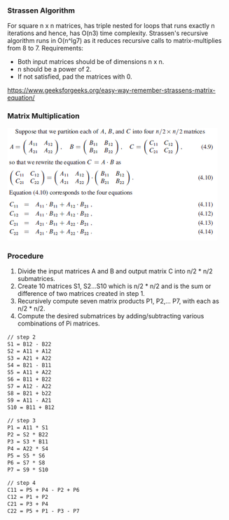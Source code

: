 ### Strassen Algorithm

For square n x n matrices, has triple nested for loops that runs exactly n iterations and hence, has O(n3) time complexity. Strassen's recursive algorithm runs in O(n^lg7) as it reduces recursive calls to matrix-multiplies from 8 to 7. Requirements:

- Both input matrices should be of dimensions n x n.
- n should be a power of 2.
- If not satisfied, pad the matrices with 0.

https://www.geeksforgeeks.org/easy-way-remember-strassens-matrix-equation/

### Matrix Multiplication

<img src="../../images/strassen.PNG" />

### Procedure

1. Divide the input matrices A and B and output matrix C into n/2 \* n/2 submatrices.
2. Create 10 matrices S1, S2...S10 which is n/2 \* n/2 and is the sum or difference of two matrices created in step 1.
3. Recursively compute seven matrix products P1, P2,... P7, with each as n/2 \* n/2.
4. Compute the desired submatrices by adding/subtracting various combinations of Pi matrices.

```
// step 2
S1 = B12 - B22
S2 = A11 + A12
S3 = A21 + A22
S4 = B21 - B11
S5 = A11 + A22
S6 = B11 + B22
S7 = A12 - A22
S8 = B21 + b22
S9 = A11 - A21
S10 = B11 + B12
```

```
// step 3
P1 = A11 * S1
P2 = S2 * B22
P3 = S3 * B11
P4 = A22 * S4
P5 = S5 * S6
P6 = S7 * S8
P7 = S9 * S10
```

```
// step 4
C11 = P5 + P4 - P2 + P6
C12 = P1 + P2
C21 = P3 + P4
C22 = P5 + P1 - P3 - P7
```
